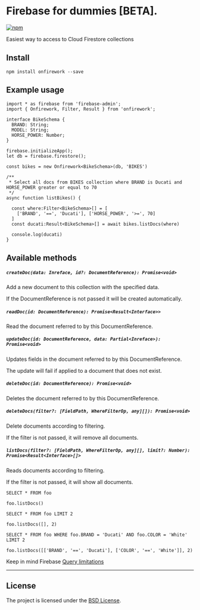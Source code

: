 # Firebase for dummies [BETA].

[![npm][npm-image]][npm-url]

[npm-image]: https://img.shields.io/npm/v/onfirework.svg?style=flat-square
[npm-url]: https://www.npmjs.com/package/onfirework

Easiest way to access to Cloud Firestore collections

## Install

```
npm install onfirework --save
```


## Example usage
```
import * as firebase from 'firebase-admin';
import { Onfirework, Filter, Result } from 'onfirework';

interface BikeSchema {
  BRAND: String;
  MODEL: String;
  HORSE_POWER: Number;
}

firebase.initializeApp();
let db = firebase.firestore();

const bikes = new Onfirework<BikeSchema>(db, 'BIKES')

/**
 * Select all docs from BIKES collection where BRAND is Ducati and HORSE_POWER greater or equal to 70
 */
async function listBikes() {
  
  const where:Filter<BikeSchema>[] = [
    ['BRAND', '==', 'Ducati'], ['HORSE_POWER', '>=', 70]
  ]
  const ducati:Result<BikeSchema>[] = await bikes.listDocs(where)

  console.log(ducati)
}
```

## Available methods

##### ```createDoc(data: Inreface, id?: DocumentReference): Promise<void>```
Add a new document to this collection with the specified data.

If the DocumentReference is not passed it will be created automatically.


##### ```readDoc(id: DocumentReference): Promise<Result<Interface>>```
Read the document referred to by this DocumentReference.


##### ```updateDoc(id: DocumentReference, data: Partial<Inreface>): Promise<void>```
Updates fields in the document referred to by this DocumentReference.

The update will fail if applied to a document that does not exist.


##### ```deleteDoc(id: DocumentReference): Promise<void>```
Deletes the document referred to by this DocumentReference.


##### ```deleteDocs(filter?: [FieldPath, WhereFilterOp, any][]): Promise<void>```
Delete documents according to filtering.

If the filter is not passed, it will remove all documents.


##### ```listDocs(filter?: [FieldPath, WhereFilterOp, any][], limit?: Number): Promise<Result<Interface>[]>```
Reads documents according to filtering.

If the filter is not passed, it will show all documents.
```
SELECT * FROM foo

foo.listDocs()
```

```
SELECT * FROM foo LIMIT 2

foo.listDocs([], 2)
```
```
SELECT * FROM foo WHERE foo.BRAND = 'Ducati' AND foo.COLOR = 'White' LIMIT 2

foo.listDocs([['BRAND', '==', 'Ducati'], ['COLOR', '==', 'White']], 2)
```
Keep in mind Firebase [Query limitations](https://firebase.google.com/docs/firestore/query-data/queries#query_limitations)

---------------------------------------



## License
The project is licensed under the [BSD License](LICENSE).